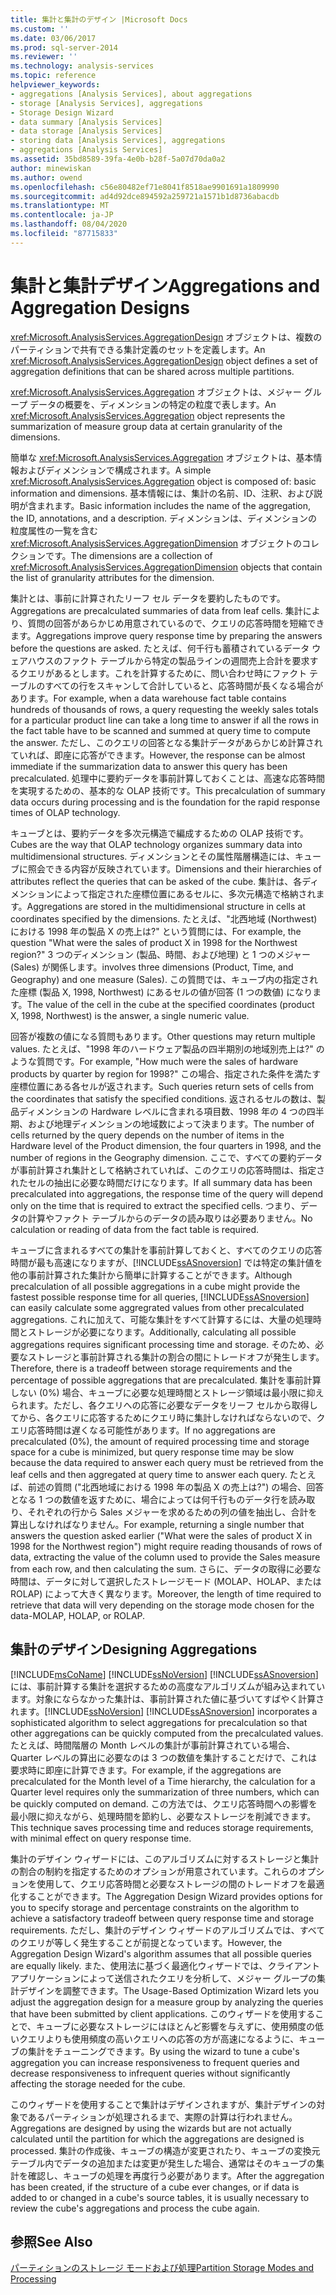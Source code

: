 ```yaml
---
title: 集計と集計のデザイン |Microsoft Docs
ms.custom: ''
ms.date: 03/06/2017
ms.prod: sql-server-2014
ms.reviewer: ''
ms.technology: analysis-services
ms.topic: reference
helpviewer_keywords:
- aggregations [Analysis Services], about aggregations
- storage [Analysis Services], aggregations
- Storage Design Wizard
- data summary [Analysis Services]
- data storage [Analysis Services]
- storing data [Analysis Services], aggregations
- aggregations [Analysis Services]
ms.assetid: 35bd8589-39fa-4e0b-b28f-5a07d70da0a2
author: minewiskan
ms.author: owend
ms.openlocfilehash: c56e80482ef71e8041f8518ae9901691a1809990
ms.sourcegitcommit: ad4d92dce894592a259721a1571b1d8736abacdb
ms.translationtype: MT
ms.contentlocale: ja-JP
ms.lasthandoff: 08/04/2020
ms.locfileid: "87715833"
---
```

# <a name="aggregations-and-aggregation-designs"></a><span data-ttu-id="60d9b-102">集計と集計デザイン</span><span class="sxs-lookup"><span data-stu-id="60d9b-102">Aggregations and Aggregation Designs</span></span>
  <span data-ttu-id="60d9b-103"><xref:Microsoft.AnalysisServices.AggregationDesign> オブジェクトは、複数のパーティションで共有できる集計定義のセットを定義します。</span><span class="sxs-lookup"><span data-stu-id="60d9b-103">An <xref:Microsoft.AnalysisServices.AggregationDesign> object defines a set of aggregation definitions that can be shared across multiple partitions.</span></span>  
  
 <span data-ttu-id="60d9b-104"><xref:Microsoft.AnalysisServices.Aggregation> オブジェクトは、メジャー グループ データの概要を、ディメンションの特定の粒度で表します。</span><span class="sxs-lookup"><span data-stu-id="60d9b-104">An <xref:Microsoft.AnalysisServices.Aggregation> object represents the summarization of measure group data at certain granularity of the dimensions.</span></span>  
  
 <span data-ttu-id="60d9b-105">簡単な <xref:Microsoft.AnalysisServices.Aggregation> オブジェクトは、基本情報およびディメンションで構成されます。</span><span class="sxs-lookup"><span data-stu-id="60d9b-105">A simple <xref:Microsoft.AnalysisServices.Aggregation> object is composed of: basic information and dimensions.</span></span> <span data-ttu-id="60d9b-106">基本情報には、集計の名前、ID、注釈、および説明が含まれます。</span><span class="sxs-lookup"><span data-stu-id="60d9b-106">Basic information includes the name of the aggregation, the ID, annotations, and a description.</span></span> <span data-ttu-id="60d9b-107">ディメンションは、ディメンションの粒度属性の一覧を含む <xref:Microsoft.AnalysisServices.AggregationDimension> オブジェクトのコレクションです。</span><span class="sxs-lookup"><span data-stu-id="60d9b-107">The dimensions are a collection of <xref:Microsoft.AnalysisServices.AggregationDimension> objects that contain the list of granularity attributes for the dimension.</span></span>  
  
 <span data-ttu-id="60d9b-108">集計とは、事前に計算されたリーフ セル データを要約したものです。</span><span class="sxs-lookup"><span data-stu-id="60d9b-108">Aggregations are precalculated summaries of data from leaf cells.</span></span> <span data-ttu-id="60d9b-109">集計により、質問の回答があらかじめ用意されているので、クエリの応答時間を短縮できます。</span><span class="sxs-lookup"><span data-stu-id="60d9b-109">Aggregations improve query response time by preparing the answers before the questions are asked.</span></span> <span data-ttu-id="60d9b-110">たとえば、何千行も蓄積されているデータ ウェアハウスのファクト テーブルから特定の製品ラインの週間売上合計を要求するクエリがあるとします。これを計算するために、問い合わせ時にファクト テーブルのすべての行をスキャンして合計していると、応答時間が長くなる場合があります。</span><span class="sxs-lookup"><span data-stu-id="60d9b-110">For example, when a data warehouse fact table contains hundreds of thousands of rows, a query requesting the weekly sales totals for a particular product line can take a long time to answer if all the rows in the fact table have to be scanned and summed at query time to compute the answer.</span></span> <span data-ttu-id="60d9b-111">ただし、このクエリの回答となる集計データがあらかじめ計算されていれば、即座に応答ができます。</span><span class="sxs-lookup"><span data-stu-id="60d9b-111">However, the response can be almost immediate if the summarization data to answer this query has been precalculated.</span></span> <span data-ttu-id="60d9b-112">処理中に要約データを事前計算しておくことは、高速な応答時間を実現するための、基本的な OLAP 技術です。</span><span class="sxs-lookup"><span data-stu-id="60d9b-112">This precalculation of summary data occurs during processing and is the foundation for the rapid response times of OLAP technology.</span></span>  
  
 <span data-ttu-id="60d9b-113">キューブとは、要約データを多次元構造で編成するための OLAP 技術です。</span><span class="sxs-lookup"><span data-stu-id="60d9b-113">Cubes are the way that OLAP technology organizes summary data into multidimensional structures.</span></span> <span data-ttu-id="60d9b-114">ディメンションとその属性階層構造には、キューブに照会できる内容が反映されています。</span><span class="sxs-lookup"><span data-stu-id="60d9b-114">Dimensions and their hierarchies of attributes reflect the queries that can be asked of the cube.</span></span> <span data-ttu-id="60d9b-115">集計は、各ディメンションによって指定された座標位置にあるセルに、多次元構造で格納されます。</span><span class="sxs-lookup"><span data-stu-id="60d9b-115">Aggregations are stored in the multidimensional structure in cells at coordinates specified by the dimensions.</span></span> <span data-ttu-id="60d9b-116">たとえば、"北西地域 (Northwest) における 1998 年の製品 X の売上は?" という質問には、</span><span class="sxs-lookup"><span data-stu-id="60d9b-116">For example, the question "What were the sales of product X in 1998 for the Northwest region?"</span></span> <span data-ttu-id="60d9b-117">3 つのディメンション (製品、時間、および地理) と 1 つのメジャー (Sales) が関係します。</span><span class="sxs-lookup"><span data-stu-id="60d9b-117">involves three dimensions (Product, Time, and Geography) and one measure (Sales).</span></span> <span data-ttu-id="60d9b-118">この質問では、キューブ内の指定された座標 (製品 X, 1998, Northwest) にあるセルの値が回答 (1 つの数値) になります。</span><span class="sxs-lookup"><span data-stu-id="60d9b-118">The value of the cell in the cube at the specified coordinates (product X, 1998, Northwest) is the answer, a single numeric value.</span></span>  
  
 <span data-ttu-id="60d9b-119">回答が複数の値になる質問もあります。</span><span class="sxs-lookup"><span data-stu-id="60d9b-119">Other questions may return multiple values.</span></span> <span data-ttu-id="60d9b-120">たとえば、"1998 年のハードウェア製品の四半期別の地域別売上は?" のような質問です。</span><span class="sxs-lookup"><span data-stu-id="60d9b-120">For example, "How much were the sales of hardware products by quarter by region for 1998?"</span></span> <span data-ttu-id="60d9b-121">この場合、指定された条件を満たす座標位置にある各セルが返されます。</span><span class="sxs-lookup"><span data-stu-id="60d9b-121">Such queries return sets of cells from the coordinates that satisfy the specified conditions.</span></span> <span data-ttu-id="60d9b-122">返されるセルの数は、製品ディメンションの Hardware レベルに含まれる項目数、1998 年の 4 つの四半期、および地理ディメンションの地域数によって決まります。</span><span class="sxs-lookup"><span data-stu-id="60d9b-122">The number of cells returned by the query depends on the number of items in the Hardware level of the Product dimension, the four quarters in 1998, and the number of regions in the Geography dimension.</span></span> <span data-ttu-id="60d9b-123">ここで、すべての要約データが事前計算され集計として格納されていれば、このクエリの応答時間は、指定されたセルの抽出に必要な時間だけになります。</span><span class="sxs-lookup"><span data-stu-id="60d9b-123">If all summary data has been precalculated into aggregations, the response time of the query will depend only on the time that is required to extract the specified cells.</span></span> <span data-ttu-id="60d9b-124">つまり、データの計算やファクト テーブルからのデータの読み取りは必要ありません。</span><span class="sxs-lookup"><span data-stu-id="60d9b-124">No calculation or reading of data from the fact table is required.</span></span>  
  
 <span data-ttu-id="60d9b-125">キューブに含まれるすべての集計を事前計算しておくと、すべてのクエリの応答時間が最も高速になりますが、[!INCLUDE[ssASnoversion](../../includes/ssasnoversion-md.md)] では特定の集計値を他の事前計算された集計から簡単に計算することができます。</span><span class="sxs-lookup"><span data-stu-id="60d9b-125">Although precalculation of all possible aggregations in a cube might provide the fastest possible response time for all queries, [!INCLUDE[ssASnoversion](../../includes/ssasnoversion-md.md)] can easily calculate some aggregrated values from other precalculated aggregations.</span></span> <span data-ttu-id="60d9b-126">これに加えて、可能な集計をすべて計算するには、大量の処理時間とストレージが必要になります。</span><span class="sxs-lookup"><span data-stu-id="60d9b-126">Additionally, calculating all possible aggregations requires significant processing time and storage.</span></span> <span data-ttu-id="60d9b-127">そのため、必要なストレージと事前計算される集計の割合の間にトレードオフが発生します。</span><span class="sxs-lookup"><span data-stu-id="60d9b-127">Therefore, there is a tradeoff between storage requirements and the percentage of possible aggregations that are precalculated.</span></span> <span data-ttu-id="60d9b-128">集計を事前計算しない (0%) 場合、キューブに必要な処理時間とストレージ領域は最小限に抑えられます。ただし、各クエリへの応答に必要なデータをリーフ セルから取得してから、各クエリに応答するためにクエリ時に集計しなければならないので、クエリ応答時間は遅くなる可能性があります。</span><span class="sxs-lookup"><span data-stu-id="60d9b-128">If no aggregations are precalculated (0%), the amount of required processing time and storage space for a cube is minimized, but query response time may be slow because the data required to answer each query must be retrieved from the leaf cells and then aggregated at query time to answer each query.</span></span> <span data-ttu-id="60d9b-129">たとえば、前述の質問 ("北西地域における 1998 年の製品 X の売上は?") の場合、回答となる 1 つの数値を返すために、場合によっては何千行ものデータ行を読み取り、それぞれの行から Sales メジャーを求めるための列の値を抽出し、合計を算出しなければなりません。</span><span class="sxs-lookup"><span data-stu-id="60d9b-129">For example, returning a single number that answers the question asked earlier ("What were the sales of product X in 1998 for the Northwest region") might require reading thousands of rows of data, extracting the value of the column used to provide the Sales measure from each row, and then calculating the sum.</span></span> <span data-ttu-id="60d9b-130">さらに、データの取得に必要な時間は、データに対して選択したストレージモード (MOLAP、HOLAP、または ROLAP) によって大きく異なります。</span><span class="sxs-lookup"><span data-stu-id="60d9b-130">Moreover, the length of time required to retrieve that data will very depending on the storage mode chosen for the data-MOLAP, HOLAP, or ROLAP.</span></span>  
  
## <a name="designing-aggregations"></a><span data-ttu-id="60d9b-131">集計のデザイン</span><span class="sxs-lookup"><span data-stu-id="60d9b-131">Designing Aggregations</span></span>  
 [!INCLUDE[msCoName](../../includes/msconame-md.md)] <span data-ttu-id="60d9b-132">[!INCLUDE[ssNoVersion](../../includes/ssnoversion-md.md)] [!INCLUDE[ssASnoversion](../../includes/ssasnoversion-md.md)] には、事前計算する集計を選択するための高度なアルゴリズムが組み込まれています。対象にならなかった集計は、事前計算された値に基づいてすばやく計算されます。</span><span class="sxs-lookup"><span data-stu-id="60d9b-132">[!INCLUDE[ssNoVersion](../../includes/ssnoversion-md.md)] [!INCLUDE[ssASnoversion](../../includes/ssasnoversion-md.md)] incorporates a sophisticated algorithm to select aggregations for precalculation so that other aggregations can be quickly computed from the precalculated values.</span></span> <span data-ttu-id="60d9b-133">たとえば、時間階層の Month レベルの集計が事前計算されている場合、Quarter レベルの算出に必要なのは 3 つの数値を集計することだけで、これは要求時に即座に計算できます。</span><span class="sxs-lookup"><span data-stu-id="60d9b-133">For example, if the aggregations are precalculated for the Month level of a Time hierarchy, the calculation for a Quarter level requires only the summarization of three numbers, which can be quickly computed on demand.</span></span> <span data-ttu-id="60d9b-134">この方法では、クエリ応答時間への影響を最小限に抑えながら、処理時間を節約し、必要なストレージを削減できます。</span><span class="sxs-lookup"><span data-stu-id="60d9b-134">This technique saves processing time and reduces storage requirements, with minimal effect on query response time.</span></span>  
  
 <span data-ttu-id="60d9b-135">集計のデザイン ウィザードには、このアルゴリズムに対するストレージと集計の割合の制約を指定するためのオプションが用意されています。これらのオプションを使用して、クエリ応答時間と必要なストレージの間のトレードオフを最適化することができます。</span><span class="sxs-lookup"><span data-stu-id="60d9b-135">The Aggregation Design Wizard provides options for you to specify storage and percentage constraints on the algorithm to achieve a satisfactory tradeoff between query response time and storage requirements.</span></span> <span data-ttu-id="60d9b-136">ただし、集計のデザイン ウィザードのアルゴリズムでは、すべてのクエリが等しく発生することが前提となっています。</span><span class="sxs-lookup"><span data-stu-id="60d9b-136">However, the Aggregation Design Wizard's algorithm assumes that all possible queries are equally likely.</span></span> <span data-ttu-id="60d9b-137">また、使用法に基づく最適化ウィザードでは、クライアント アプリケーションによって送信されたクエリを分析して、メジャー グループの集計デザインを調整できます。</span><span class="sxs-lookup"><span data-stu-id="60d9b-137">The Usage-Based Optimization Wizard lets you adjust the aggregation design for a measure group by analyzing the queries that have been submitted by client applications.</span></span> <span data-ttu-id="60d9b-138">このウィザードを使用することで、キューブに必要なストレージにはほとんど影響を与えずに、使用頻度の低いクエリよりも使用頻度の高いクエリへの応答の方が高速になるように、キューブの集計をチューニングできます。</span><span class="sxs-lookup"><span data-stu-id="60d9b-138">By using the wizard to tune a cube's aggregation you can increase responsiveness to frequent queries and decrease responsiveness to infrequent queries without significantly affecting the storage needed for the cube.</span></span>  
  
 <span data-ttu-id="60d9b-139">このウィザードを使用することで集計はデザインされますが、集計デザインの対象であるパーティションが処理されるまで、実際の計算は行われません。</span><span class="sxs-lookup"><span data-stu-id="60d9b-139">Aggregations are designed by using the wizards but are not actually calculated until the partition for which the aggregations are designed is processed.</span></span> <span data-ttu-id="60d9b-140">集計の作成後、キューブの構造が変更されたり、キューブの変換元テーブル内でデータの追加または変更が発生した場合、通常はそのキューブの集計を確認し、キューブの処理を再度行う必要があります。</span><span class="sxs-lookup"><span data-stu-id="60d9b-140">After the aggregation has been created, if the structure of a cube ever changes, or if data is added to or changed in a cube's source tables, it is usually necessary to review the cube's aggregations and process the cube again.</span></span>  
  
## <a name="see-also"></a><span data-ttu-id="60d9b-141">参照</span><span class="sxs-lookup"><span data-stu-id="60d9b-141">See Also</span></span>  
 [<span data-ttu-id="60d9b-142">パーティションのストレージ モードおよび処理</span><span class="sxs-lookup"><span data-stu-id="60d9b-142">Partition Storage Modes and Processing</span></span>](partitions-partition-storage-modes-and-processing.md)  
  
  
